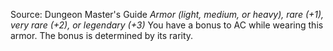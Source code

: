Source: Dungeon Master's Guide
*Armor (light, medium, or heavy), rare (+1), very rare (+2), or legendary (+3)*
You have a bonus to AC while wearing this armor. The bonus is determined by its rarity.